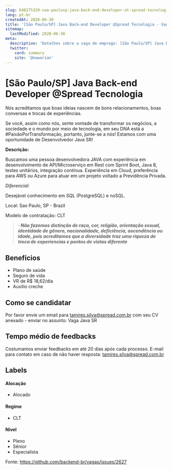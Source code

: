 ```yaml
---
slug: 648275329-sao-paulosp-java-back-end-developer-at-spread-tecnologia
lang: pt-br
createdAt: 2020-06-30
title: '[São Paulo/SP] Java Back-end Developer @Spread Tecnologia - Vaga de Emprego'
sitemap:
  lastModified: 2020-06-30
meta:
  description: 'Detalhes sobre a vaga de emprego: [São Paulo/SP] Java Back-end Developer @Spread Tecnologia'
  twitter:
    card: summary
    site: '@nawarian'
---
```


# [São Paulo/SP] Java Back-end Developer @Spread Tecnologia

<!-- 
==================================================
POR FAVOR, SÓ POSTE SE A VAGA FOR PARA BACK-END!

Não faça distinção de gênero no título da vaga.

Use: "Back-End Developer" ao invés de 
"Desenvolvedor Back-End" \o/

Exemplo: `[São Paulo] Back-End Developer @ NOME DA EMPRESA`
==================================================
-->

Nós acreditamos que boas ideias nascem de bons relacionamentos, boas conversas e trocas de experiências.

Se você, assim como nós, sente vontade de transformar os negócios, a sociedade e o mundo por meio de tecnologia, em seu DNA está a #PaixãoPorTransformação, portanto, junte-se a nós! Estamos com uma oportunidade de Desenvolvedor Java SR! 


**Descrição:**

Buscamos uma pessoa desenvolvedora JAVA com experiência em desenvolvimento de API/Microserviço em Rest com Sprint Boot, Java 8, testes unitários, integração contínua. Experiência em Cloud, preferência para AWS ou Azure para atuar em um projeto voltado a Previdência Privada. 

_Diferencial:_

Desejável conhecimento em SQL (PostgreSQL) e noSQL.

Local: Sao Paulo, SP - Brazil

Modelo de contratação: CLT

> **_·        Não fazemos distinção de raça, cor, religião, orientação sexual, identidade de gênero, nacionalidade, deficiência, ascendência ou idade, pois acreditamos que a diversidade traz uma riqueza de troca de experiencias e pontos de vistas diferente_**

## Benefícios

- Plano de saúde
- Seguro de vida
- VR de R$ 18,62/dia
- Auxílio creche


## Como se candidatar

Por favor envie um email para tamires.silva@spread.com.br  com seu CV anexado - enviar no assunto: Vaga Java SR

## Tempo médio de feedbacks

Costumamos enviar feedbacks em até 20 dias após cada processo.
E-mail para contato em caso de não haver resposta: tamires.silva@spread.com.br 

## Labels
<!-- retire os labels que não fazem sentido à vaga -->

#### Alocação
- Alocado


#### Regime
- CLT

#### Nível
- Pleno
- Sênior
- Especialista




Fonte: https://github.com/backend-br/vagas/issues/2627